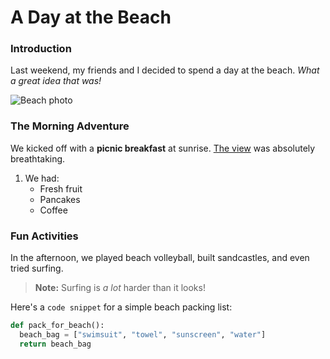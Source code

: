 # A Day at the Beach

### Introduction

Last weekend, my friends and I decided to spend a day at the beach. _What a great idea that was!_

![Beach photo](https://example.com/beach.jpg)

### The Morning Adventure

We kicked off with a **picnic breakfast** at sunrise. [The view](https://example.com/sunrise.jpg) was absolutely breathtaking.

1. We had:
   - Fresh fruit
   - Pancakes
   - Coffee

### Fun Activities

In the afternoon, we played beach volleyball, built sandcastles, and even tried surfing.

> **Note:** Surfing is _a lot_ harder than it looks!

Here's a `code snippet` for a simple beach packing list:

```python
def pack_for_beach():
  beach_bag = ["swimsuit", "towel", "sunscreen", "water"]
  return beach_bag
```
